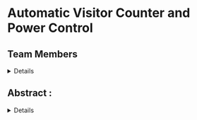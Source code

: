 # Automatic Visitor Counter and Power Control

## Team Members 
<details>
  
  * 221CS115, Banothu Hemanth, <hemanthbanoth.221cs115@nitk.edu.in>, 9502913985
  *  221CS124,Gollapalli Harshitha,<gollapalliharshitha.221cs124@nitk.edu.in>,9353454854
  * 221CS131,Kethavath Muni, <kethavathmuni.221cs131@nitk.edu.in>,7780781457
</details>

## Abstract :

<details>

### Motivation  
The rising demand for energy efficiency has accelerated the adoption of smart automation in residential, commercial, and institutional spaces. While ensuring occupant comfort is essential, uncontrolled energy usage leads to higher costs and environmental impact. By regulating power consumption based on real-time occupancy, this project delivers a sustainable and practical solution that balances comfort with resource optimization.

### Problem Statement  
Large-capacity spaces face two persistent challenges:  
1. *Inefficient energy utilization* – Appliances often remain active even when rooms are underutilized or vacant, causing significant power wastage.  
2. *Lack of occupancy awareness* – Without accurate monitoring, management cannot prevent overcrowding or optimize resource allocation.  

### Proposed Solution  
The system addresses these issues by:  
- Automatically counting visitors.  
- Adjusting appliance usage according to occupancy.  
- Enforcing capacity restrictions for safety.  

---

## 2. Features
- *Automatic Visitor Counting* – Infrared/ultrasonic sensors track entry and exit sequences, with a microcontroller maintaining a live occupancy count.  
- *LED Occupancy Display* – A bar-graph LED indicator provides a clear visual of how filled the room is, with all LEDs illuminated at full capacity.  
- *Proportional Power Control* – Appliances such as lights, fans, and AC units operate at scaled intensities: reduced power for partial occupancy and maximum output for full occupancy.  
- *Capacity Restriction & Alert* – When the limit is reached, entry is blocked and an alert (buzzer or LED) signals “Room Full.”  

---
</details>

